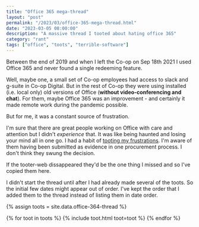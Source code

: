 ```yaml
---
title: "Office 365 mega-thread"
layout: "post"
permalink: "/2023/03/office-365-mega-thread.html"
date: "2023-03-05 08:00:00"
description: "A massive thread I tooted about hating office 365"
category: "rant"
tags: ["office", "toots", "terrible-software"]
---
```


Between the end of 2019 and when I left the Co-op on Sep 18th 2021 I used Office 365 and never found a single redeeming feature.

Well, maybe one, a small set of Co-op employees had access to slack and g-suite in Co-op Digital. But in the rest of Co-op they were using installed (i.e. local only) old versions of Office (**without video-conferencing and chat**). For them, maybe Office 365 was an improvement - and certainly it made remote work during the pandemic possible.

But for me, it was a constant source of frustration.

I'm sure that there are great people working on Office with care and attention but I didn't _experience_ that. It was like being haunted and losing your mind all in one go. I had a habit of [tooting my frustrations](https://twitter.com/pauldambra/status/1185848202249023488). I'm aware of them having been submitted as evidence in one procurement process. I don't think they swung the decision.

If the tooter-web dissappeared they'd be the one thing I missed and so I've copied them here.

<!--more-->

I didn't start the thread until after I had already made several of the toots. So the initial few dates might appear out of order. I've kept the order that I added them to the thread instead of listing them in date order.

{% assign toots = site.data.office-364-thread %}

{% for toot in toots %}
{% include toot.html toot=toot %}
{% endfor %}
